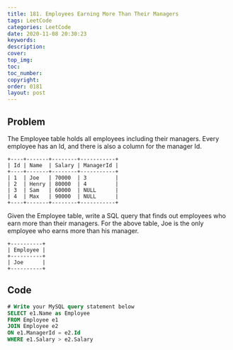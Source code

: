 ```yaml
---
title: 181. Employees Earning More Than Their Managers
tags: LeetCode
categories: LeetCode
date: 2020-11-08 20:30:23
keywords:
description:
cover:
top_img:
toc:
toc_number:
copyright:
order: 0181
layout: post
---
```


## Problem

The Employee table holds all employees including their managers. Every employee has an Id, and there is also a column for the manager Id.

```
+----+-------+--------+-----------+
| Id | Name  | Salary | ManagerId |
+----+-------+--------+-----------+
| 1  | Joe   | 70000  | 3         |
| 2  | Henry | 80000  | 4         |
| 3  | Sam   | 60000  | NULL      |
| 4  | Max   | 90000  | NULL      |
+----+-------+--------+-----------+
```

Given the Employee table, write a SQL query that finds out employees who earn more than their managers. For the above table, Joe is the only employee who earns more than his manager.

```
+----------+
| Employee |
+----------+
| Joe      |
+----------+
```

## Code

```sql
# Write your MySQL query statement below
SELECT e1.Name as Employee
FROM Employee e1
JOIN Employee e2
ON e1.ManagerId = e2.Id
WHERE e1.Salary > e2.Salary
```
